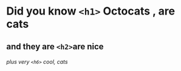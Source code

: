 # Did you know `<h1>`  Octocats , are cats

## and they are `<h2>`are nice

###### plus very `<h6>` cool, cats
